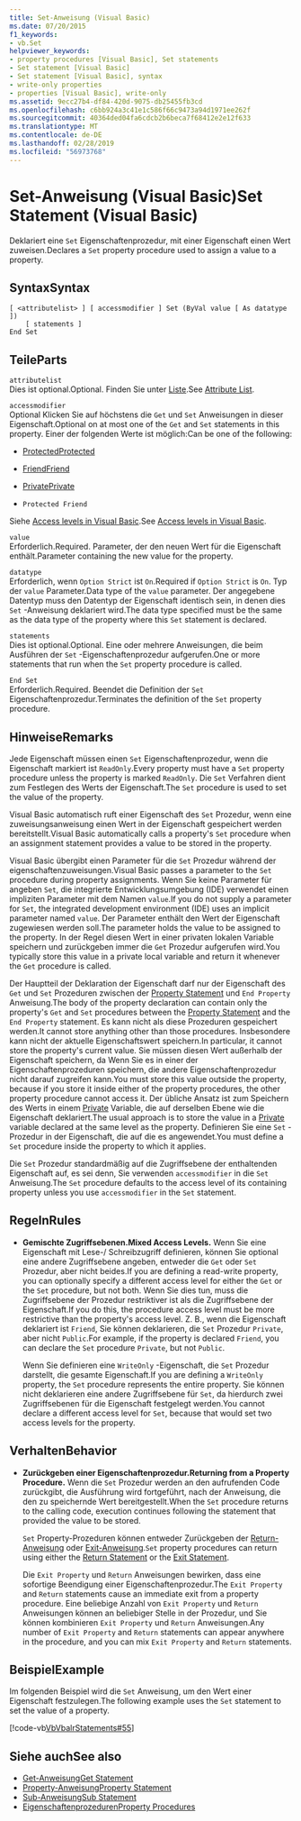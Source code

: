 ```yaml
---
title: Set-Anweisung (Visual Basic)
ms.date: 07/20/2015
f1_keywords:
- vb.Set
helpviewer_keywords:
- property procedures [Visual Basic], Set statements
- Set statement [Visual Basic]
- Set statement [Visual Basic], syntax
- write-only properties
- properties [Visual Basic], write-only
ms.assetid: 9ecc27b4-df84-420d-9075-db25455fb3cd
ms.openlocfilehash: c6bb924a3c41e1c586f66c9473a94d1971ee262f
ms.sourcegitcommit: 40364ded04fa6cdcb2b6beca7f68412e2e12f633
ms.translationtype: MT
ms.contentlocale: de-DE
ms.lasthandoff: 02/28/2019
ms.locfileid: "56973768"
---
```

# <a name="set-statement-visual-basic"></a><span data-ttu-id="03949-102">Set-Anweisung (Visual Basic)</span><span class="sxs-lookup"><span data-stu-id="03949-102">Set Statement (Visual Basic)</span></span>
<span data-ttu-id="03949-103">Deklariert eine `Set` Eigenschaftenprozedur, mit einer Eigenschaft einen Wert zuweisen.</span><span class="sxs-lookup"><span data-stu-id="03949-103">Declares a `Set` property procedure used to assign a value to a property.</span></span>  
  
## <a name="syntax"></a><span data-ttu-id="03949-104">Syntax</span><span class="sxs-lookup"><span data-stu-id="03949-104">Syntax</span></span>  
  
```  
[ <attributelist> ] [ accessmodifier ] Set (ByVal value [ As datatype ])  
    [ statements ]  
End Set  
```  
  
## <a name="parts"></a><span data-ttu-id="03949-105">Teile</span><span class="sxs-lookup"><span data-stu-id="03949-105">Parts</span></span>  
 `attributelist`  
 <span data-ttu-id="03949-106">Dies ist optional.</span><span class="sxs-lookup"><span data-stu-id="03949-106">Optional.</span></span> <span data-ttu-id="03949-107">Finden Sie unter [Liste](../../../visual-basic/language-reference/statements/attribute-list.md).</span><span class="sxs-lookup"><span data-stu-id="03949-107">See [Attribute List](../../../visual-basic/language-reference/statements/attribute-list.md).</span></span>  
  
 `accessmodifier`  
 <span data-ttu-id="03949-108">Optional Klicken Sie auf höchstens die `Get` und `Set` Anweisungen in dieser Eigenschaft.</span><span class="sxs-lookup"><span data-stu-id="03949-108">Optional on at most one of the `Get` and `Set` statements in this property.</span></span> <span data-ttu-id="03949-109">Einer der folgenden Werte ist möglich:</span><span class="sxs-lookup"><span data-stu-id="03949-109">Can be one of the following:</span></span>  
  
-   [<span data-ttu-id="03949-110">Protected</span><span class="sxs-lookup"><span data-stu-id="03949-110">Protected</span></span>](../../../visual-basic/language-reference/modifiers/protected.md)  
  
-   [<span data-ttu-id="03949-111">Friend</span><span class="sxs-lookup"><span data-stu-id="03949-111">Friend</span></span>](../../../visual-basic/language-reference/modifiers/friend.md)  
  
-   [<span data-ttu-id="03949-112">Private</span><span class="sxs-lookup"><span data-stu-id="03949-112">Private</span></span>](../../../visual-basic/language-reference/modifiers/private.md)  
  
-   `Protected Friend`  
  
 <span data-ttu-id="03949-113">Siehe [Access levels in Visual Basic](../../../visual-basic/programming-guide/language-features/declared-elements/access-levels.md).</span><span class="sxs-lookup"><span data-stu-id="03949-113">See [Access levels in Visual Basic](../../../visual-basic/programming-guide/language-features/declared-elements/access-levels.md).</span></span>  
  
 `value`  
 <span data-ttu-id="03949-114">Erforderlich.</span><span class="sxs-lookup"><span data-stu-id="03949-114">Required.</span></span> <span data-ttu-id="03949-115">Parameter, der den neuen Wert für die Eigenschaft enthält.</span><span class="sxs-lookup"><span data-stu-id="03949-115">Parameter containing the new value for the property.</span></span>  
  
 `datatype`  
 <span data-ttu-id="03949-116">Erforderlich, wenn `Option Strict` ist `On`.</span><span class="sxs-lookup"><span data-stu-id="03949-116">Required if `Option Strict` is `On`.</span></span> <span data-ttu-id="03949-117">Typ der `value` Parameter.</span><span class="sxs-lookup"><span data-stu-id="03949-117">Data type of the `value` parameter.</span></span> <span data-ttu-id="03949-118">Der angegebene Datentyp muss den Datentyp der Eigenschaft identisch sein, in denen dies `Set` -Anweisung deklariert wird.</span><span class="sxs-lookup"><span data-stu-id="03949-118">The data type specified must be the same as the data type of the property where this `Set` statement is declared.</span></span>  
  
 `statements`  
 <span data-ttu-id="03949-119">Dies ist optional.</span><span class="sxs-lookup"><span data-stu-id="03949-119">Optional.</span></span> <span data-ttu-id="03949-120">Eine oder mehrere Anweisungen, die beim Ausführen der `Set` -Eigenschaftenprozedur aufgerufen.</span><span class="sxs-lookup"><span data-stu-id="03949-120">One or more statements that run when the `Set` property procedure is called.</span></span>  
  
 `End Set`  
 <span data-ttu-id="03949-121">Erforderlich.</span><span class="sxs-lookup"><span data-stu-id="03949-121">Required.</span></span> <span data-ttu-id="03949-122">Beendet die Definition der `Set` Eigenschaftenprozedur.</span><span class="sxs-lookup"><span data-stu-id="03949-122">Terminates the definition of the `Set` property procedure.</span></span>  
  
## <a name="remarks"></a><span data-ttu-id="03949-123">Hinweise</span><span class="sxs-lookup"><span data-stu-id="03949-123">Remarks</span></span>  
 <span data-ttu-id="03949-124">Jede Eigenschaft müssen einen `Set` Eigenschaftenprozedur, wenn die Eigenschaft markiert ist `ReadOnly`.</span><span class="sxs-lookup"><span data-stu-id="03949-124">Every property must have a `Set` property procedure unless the property is marked `ReadOnly`.</span></span> <span data-ttu-id="03949-125">Die `Set` Verfahren dient zum Festlegen des Werts der Eigenschaft.</span><span class="sxs-lookup"><span data-stu-id="03949-125">The `Set` procedure is used to set the value of the property.</span></span>  
  
 <span data-ttu-id="03949-126">Visual Basic automatisch ruft einer Eigenschaft des `Set` Prozedur, wenn eine zuweisungsanweisung einen Wert in der Eigenschaft gespeichert werden bereitstellt.</span><span class="sxs-lookup"><span data-stu-id="03949-126">Visual Basic automatically calls a property's `Set` procedure when an assignment statement provides a value to be stored in the property.</span></span>  
  
 <span data-ttu-id="03949-127">Visual Basic übergibt einen Parameter für die `Set` Prozedur während der eigenschaftenzuweisungen.</span><span class="sxs-lookup"><span data-stu-id="03949-127">Visual Basic passes a parameter to the `Set` procedure during property assignments.</span></span> <span data-ttu-id="03949-128">Wenn Sie keine Parameter für angeben `Set`, die integrierte Entwicklungsumgebung (IDE) verwendet einen impliziten Parameter mit dem Namen `value`.</span><span class="sxs-lookup"><span data-stu-id="03949-128">If you do not supply a parameter for `Set`, the integrated development environment (IDE) uses an implicit parameter named `value`.</span></span> <span data-ttu-id="03949-129">Der Parameter enthält den Wert der Eigenschaft zugewiesen werden soll.</span><span class="sxs-lookup"><span data-stu-id="03949-129">The parameter holds the value to be assigned to the property.</span></span> <span data-ttu-id="03949-130">In der Regel diesen Wert in einer privaten lokalen Variable speichern und zurückgeben immer die `Get` Prozedur aufgerufen wird.</span><span class="sxs-lookup"><span data-stu-id="03949-130">You typically store this value in a private local variable and return it whenever the `Get` procedure is called.</span></span>  
  
 <span data-ttu-id="03949-131">Der Hauptteil der Deklaration der Eigenschaft darf nur der Eigenschaft des `Get` und `Set` Prozeduren zwischen der [Property Statement](../../../visual-basic/language-reference/statements/property-statement.md) und `End Property` Anweisung.</span><span class="sxs-lookup"><span data-stu-id="03949-131">The body of the property declaration can contain only the property's `Get` and `Set` procedures between the [Property Statement](../../../visual-basic/language-reference/statements/property-statement.md) and the `End Property` statement.</span></span> <span data-ttu-id="03949-132">Es kann nicht als diese Prozeduren gespeichert werden.</span><span class="sxs-lookup"><span data-stu-id="03949-132">It cannot store anything other than those procedures.</span></span> <span data-ttu-id="03949-133">Insbesondere kann nicht der aktuelle Eigenschaftswert speichern.</span><span class="sxs-lookup"><span data-stu-id="03949-133">In particular, it cannot store the property's current value.</span></span> <span data-ttu-id="03949-134">Sie müssen diesen Wert außerhalb der Eigenschaft speichern, da Wenn Sie es in einer der Eigenschaftenprozeduren speichern, die andere Eigenschaftenprozedur nicht darauf zugreifen kann.</span><span class="sxs-lookup"><span data-stu-id="03949-134">You must store this value outside the property, because if you store it inside either of the property procedures, the other property procedure cannot access it.</span></span> <span data-ttu-id="03949-135">Der übliche Ansatz ist zum Speichern des Werts in einem [Private](../../../visual-basic/language-reference/modifiers/private.md) Variable, die auf derselben Ebene wie die Eigenschaft deklariert.</span><span class="sxs-lookup"><span data-stu-id="03949-135">The usual approach is to store the value in a [Private](../../../visual-basic/language-reference/modifiers/private.md) variable declared at the same level as the property.</span></span> <span data-ttu-id="03949-136">Definieren Sie eine `Set` -Prozedur in der Eigenschaft, die auf die es angewendet.</span><span class="sxs-lookup"><span data-stu-id="03949-136">You must define a `Set` procedure inside the property to which it applies.</span></span>  
  
 <span data-ttu-id="03949-137">Die `Set` Prozedur standardmäßig auf die Zugriffsebene der enthaltenden Eigenschaft auf, es sei denn, Sie verwenden `accessmodifier` in die `Set` Anweisung.</span><span class="sxs-lookup"><span data-stu-id="03949-137">The `Set` procedure defaults to the access level of its containing property unless you use `accessmodifier` in the `Set` statement.</span></span>  
  
## <a name="rules"></a><span data-ttu-id="03949-138">Regeln</span><span class="sxs-lookup"><span data-stu-id="03949-138">Rules</span></span>  
  
-   <span data-ttu-id="03949-139">**Gemischte Zugriffsebenen.**</span><span class="sxs-lookup"><span data-stu-id="03949-139">**Mixed Access Levels.**</span></span> <span data-ttu-id="03949-140">Wenn Sie eine Eigenschaft mit Lese-/ Schreibzugriff definieren, können Sie optional eine andere Zugriffsebene angeben, entweder die `Get` oder `Set` Prozedur, aber nicht beides.</span><span class="sxs-lookup"><span data-stu-id="03949-140">If you are defining a read-write property, you can optionally specify a different access level for either the `Get` or the `Set` procedure, but not both.</span></span> <span data-ttu-id="03949-141">Wenn Sie dies tun, muss die Zugriffsebene der Prozedur restriktiver ist als die Zugriffsebene der Eigenschaft.</span><span class="sxs-lookup"><span data-stu-id="03949-141">If you do this, the procedure access level must be more restrictive than the property's access level.</span></span> <span data-ttu-id="03949-142">Z. B., wenn die Eigenschaft deklariert ist `Friend`, Sie können deklarieren, die `Set` Prozedur `Private`, aber nicht `Public`.</span><span class="sxs-lookup"><span data-stu-id="03949-142">For example, if the property is declared `Friend`, you can declare the `Set` procedure `Private`, but not `Public`.</span></span>  
  
     <span data-ttu-id="03949-143">Wenn Sie definieren eine `WriteOnly` -Eigenschaft, die `Set` Prozedur darstellt, die gesamte Eigenschaft.</span><span class="sxs-lookup"><span data-stu-id="03949-143">If you are defining a `WriteOnly` property, the `Set` procedure represents the entire property.</span></span> <span data-ttu-id="03949-144">Sie können nicht deklarieren eine andere Zugriffsebene für `Set`, da hierdurch zwei Zugriffsebenen für die Eigenschaft festgelegt werden.</span><span class="sxs-lookup"><span data-stu-id="03949-144">You cannot declare a different access level for `Set`, because that would set two access levels for the property.</span></span>  
  
## <a name="behavior"></a><span data-ttu-id="03949-145">Verhalten</span><span class="sxs-lookup"><span data-stu-id="03949-145">Behavior</span></span>  
  
-   <span data-ttu-id="03949-146">**Zurückgeben einer Eigenschaftenprozedur.**</span><span class="sxs-lookup"><span data-stu-id="03949-146">**Returning from a Property Procedure.**</span></span> <span data-ttu-id="03949-147">Wenn die `Set` Prozedur werden an den aufrufenden Code zurückgibt, die Ausführung wird fortgeführt, nach der Anweisung, die den zu speichernde Wert bereitgestellt.</span><span class="sxs-lookup"><span data-stu-id="03949-147">When the `Set` procedure returns to the calling code, execution continues following the statement that provided the value to be stored.</span></span>  
  
     <span data-ttu-id="03949-148">`Set` Property-Prozeduren können entweder Zurückgeben der [Return-Anweisung](../../../visual-basic/language-reference/statements/return-statement.md) oder [Exit-Anweisung](../../../visual-basic/language-reference/statements/exit-statement.md).</span><span class="sxs-lookup"><span data-stu-id="03949-148">`Set` property procedures can return using either the [Return Statement](../../../visual-basic/language-reference/statements/return-statement.md) or the [Exit Statement](../../../visual-basic/language-reference/statements/exit-statement.md).</span></span>  
  
     <span data-ttu-id="03949-149">Die `Exit Property` und `Return` Anweisungen bewirken, dass eine sofortige Beendigung einer Eigenschaftenprozedur.</span><span class="sxs-lookup"><span data-stu-id="03949-149">The `Exit Property` and `Return` statements cause an immediate exit from a property procedure.</span></span> <span data-ttu-id="03949-150">Eine beliebige Anzahl von `Exit Property` und `Return` Anweisungen können an beliebiger Stelle in der Prozedur, und Sie können kombinieren `Exit Property` und `Return` Anweisungen.</span><span class="sxs-lookup"><span data-stu-id="03949-150">Any number of `Exit Property` and `Return` statements can appear anywhere in the procedure, and you can mix `Exit Property` and `Return` statements.</span></span>  
  
## <a name="example"></a><span data-ttu-id="03949-151">Beispiel</span><span class="sxs-lookup"><span data-stu-id="03949-151">Example</span></span>  
 <span data-ttu-id="03949-152">Im folgenden Beispiel wird die `Set` Anweisung, um den Wert einer Eigenschaft festzulegen.</span><span class="sxs-lookup"><span data-stu-id="03949-152">The following example uses the `Set` statement to set the value of a property.</span></span>  
  
 [!code-vb[VbVbalrStatements#55](~/samples/snippets/visualbasic/VS_Snippets_VBCSharp/VbVbalrStatements/VB/Class1.vb#55)]  
  
## <a name="see-also"></a><span data-ttu-id="03949-153">Siehe auch</span><span class="sxs-lookup"><span data-stu-id="03949-153">See also</span></span>
- [<span data-ttu-id="03949-154">Get-Anweisung</span><span class="sxs-lookup"><span data-stu-id="03949-154">Get Statement</span></span>](../../../visual-basic/language-reference/statements/get-statement.md)
- [<span data-ttu-id="03949-155">Property-Anweisung</span><span class="sxs-lookup"><span data-stu-id="03949-155">Property Statement</span></span>](../../../visual-basic/language-reference/statements/property-statement.md)
- [<span data-ttu-id="03949-156">Sub-Anweisung</span><span class="sxs-lookup"><span data-stu-id="03949-156">Sub Statement</span></span>](../../../visual-basic/language-reference/statements/sub-statement.md)
- [<span data-ttu-id="03949-157">Eigenschaftenprozeduren</span><span class="sxs-lookup"><span data-stu-id="03949-157">Property Procedures</span></span>](../../../visual-basic/programming-guide/language-features/procedures/property-procedures.md)
